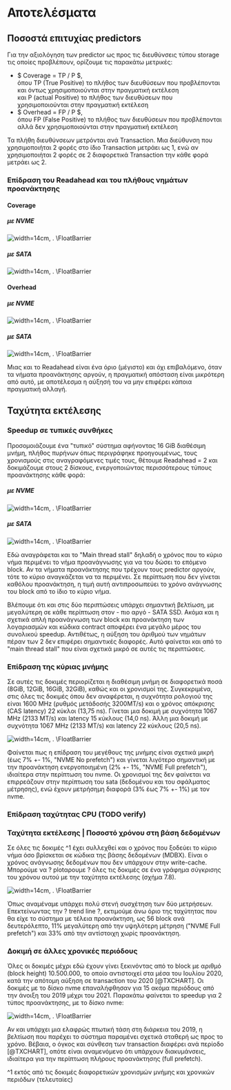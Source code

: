 
# Αποτελέσματα

## Ποσοστά επιτυχίας predictors

Για την αξιολόγηση των predictor ως προς τις διευθύνσεις τύπου storage τις οποίες προβλέπουν, ορίζουμε τις παρακάτω μετρικές:

- $ Coverage = TP / P $,  
όπου TP (True Positive) το πλήθος των διευθύσεων που προβλέπονται και όντως χρησιμοποιούνται στην πραγματική εκτέλεση  
και P (actual Positive) το πλήθος των διευθύσεων που χρησιμοποιούνται στην πραγματική εκτέλεση
- $ Overhead = FP / P $,  
όπου FP (False Positive) το πλήθος των διευθύσεων που προβλέπονται αλλά δεν χρησιμοποιούνται στην πραγματική εκτέλεση

Τα πλήθη διευθύνσεων μετρόνται ανά Transaction.
Μια διεύθυνση που χρησιμοποιήται 2 φορές στο ίδιο Transaction μετράει ως 1,
ενώ αν χρησιμοποιήται 2 φορές σε 2 διαφορετικά Transaction την κάθε φορά μετράει ως 2.

### Επίδραση του Readahead και του πλήθους νημάτων προανάκτησης

#### Coverage

##### με NVME
![](coverage_nvme.svg "width=14cm, .")
\FloatBarrier

##### με SATA
![](coverage_sata.svg "width=14cm, .")
\FloatBarrier

#### Overhead

##### με NVME
![](overhead_nvme.svg "width=14cm, .")
\FloatBarrier

##### με SATA
![](overhead_sata.svg "width=14cm, .")
\FloatBarrier

Μιας και το Readahead είναι ένα όριο (μέγιστο) και όχι επιβαλόμενο, όταν τα νήματα προανάκτησης αργούν,
η πραγματική απόσταση είναι μικρότερη από αυτό, με αποτέλεσμα η αύξησή του να μην επιφέρει κάποια πραγματική αλλαγή.

## Ταχύτητα εκτέλεσης

### Speedup σε τυπικές συνθήκες

Προσομοιάζουμε ένα "τυπικό" σύστημα αφήνοντας 16 GiB διαθέσιμη μνήμη, πλήθος πυρήνων όπως περιγράφηκε προηγουμένως,
τους χρονισμούς στις αναγραφόμενες τιμές τους, θέτουμε Readahead = 2 και δοκιμάζουμε στους 2 δίσκους,
ενεργοποιώντας περισσότερους τύπους προανάκτησης κάθε φορά:

##### με NVME
![](nvme_16.svg "width=14cm, .")
\FloatBarrier

##### με SATA
![](sata_16.svg "width=14cm, .")
\FloatBarrier

Εδώ αναγράφεται και το "Main thread stall" δηλαδή ο χρόνος που το κύριο νήμα περιμένει το νήμα προανάγνωσης για να του
δώσει το επόμενο block. Αν τα νήματα προανάκτησης που τρέχουν τους predictor αργούν, τότε το κύριο αναγκάζεται να τα περιμένει.
Σε περίπτωση που δεν γίνεται καθόλου προανάκτηση, η τιμή αυτή αντιπροσωπεύει το χρόνο ανάγνωσης του block από το ίδιο το κύριο νήμα.

Βλέπουμε ότι και στις δύο περιπτώσεις υπάρχει σημαντική βελτίωση, με μεγαλύτερη σε κάθε περίπτωση στον - πιο αργό - SATA SSD.
Ακόμα και η σχετικά απλή προανάγνωση των block και προανάκτηση των λογαριασμών και κώδικα contract αποφέρει ένα μεγάλο μέρος του συνολικού speedup.
Αντιθέτως, η αύξηση του άριθμού των νημάτων πέραν των 2 δεν επιφέρει σημαντικές διαφορές.
Αυτό φαίνεται και από το "main thread stall" που είναι σχετικά μικρό σε αυτές τις περιπτώσεις.

### Επίδραση της κύριας μνήμης

Σε αυτές τις δοκιμές περιορίζεται η διαθέσιμη μνήμη σε διαφορετικά ποσά (8GiB, 12GiB, 16GiB, 32GiB),
καθώς και οι χρονισμοί της.
Συγκεκριμένα, στις όλες τις δοκιμές όπου δεν αναφέρεται, η συχνότητα ρολογιού της είναι 1600 MHz (ρυθμός μετάδοσής 3200MT/s)
και ο χρόνος απόκρισης (CAS latency) 22 κύκλοι (13,75 ns).
Γίνεται μια δοκιμή με συχνότητα 1067 MHz (2133 MT/s) και latency 15 κύκλους (14,0 ns).
Άλλη    μια δοκιμή με συχνότητα 1067 MHz (2133 MT/s) και latency 22 κύκλους (20,5 ns).

![](mem_size.svg "width=14cm, .")
\FloatBarrier

Φαίνεται πως η επίδραση του μεγέθους της μνήμης είναι σχετικά μικρή (έως 7% +- 1%, "NVME No prefetch")
και γίνεται λιγότερο σημαντική με την προανάκτηση ενεργοποιημένη (2% +- 1%, "NVME Full prefetch"),
ιδιαίτερα στην περίπτωση του nvme.
Οι χρονισμοί της δεν φαίνεται να επιρρεάζουν στην περίπτωση του sata (δεδομένου και του σφάλματος μέτρησης),
ενώ έχουν μετρήσημη διαφορά (3% έως 7% +- 1%) με τον nvme.

### Επίδραση ταχύτητας CPU (TODO verify)

### Ταχύτητα εκτέλεσης | Ποσοστό χρόνου στη βάση δεδομένων

Σε όλες τις δοκιμές ^1 έχει συλλεχθεί και ο χρόνος που ξοδεύει το κύριο νήμα όσο βρίσκεται σε κώδικα της βάσης δεδομένων (MDBX).
Είναι ο χρόνος ανάγνωσης δεδομένων που δεν υπάρχουν στην write-cache.
Μπορούμε να ? plotαρουμε ? όλες τις δοκιμές σε ένα γράφημα σύγκρισης του χρόνου αυτού με την ταχύτητα εκτέλεσης (σχήμα 7.8).

![](db_time.svg "width=14cm, .")
\FloatBarrier

Όπως αναμέναμε υπάρχει πολύ στενή συσχέτηση των δύο μετρήσεων.
Επεκτείνωντας την ? trend line ?, εκτιμούμε άνω όριο της ταχύτητας που θα είχε το σύστημα με τέλεια προανάκτηση,
ως 56 block ανά δευτερόλεπτο, 11% μεγαλύτερη από την υψηλότερη μέτρηση ("NVME Full prefetch") και 33% από την αντίστοιχη χωρίς προανάκτηση.

### Δοκιμή σε άλλες χρονικές περιόδους

Όλες οι δοκιμές μέχρι εδώ έχουν γίνει ξεκινόντας από το block με αριθμό (block height) 10.500.000,
το οποίο αντιστοιχεί στα μέσα του Ιουλίου 2020, κατά την απότομη αύξηση σε transaction του 2020 [@TXCHART].
Οι δοκιμές με το δίσκο nvme επαναλήφθησαν για 15 ακόμα περιόδους από την άνοιξη του 2019 μέχρι του 2021.
Παρακάτω φαίνεται το speedup για 2 τύπος προανάκτησης, με το δίσκο nvme:

![](periods.svg "width=14cm, .")
\FloatBarrier

Αν και υπάρχει μια ελαφρώς πτωτική τάση στη διάρκεια του 2019, η βελτίωση που παρέχει το σύστημα παραμένει
σχετικά σταθερή ως προς το χρόνο. Βέβαια, ο όγκος και σύνθεση των transaction διαφέρει ανά περίοδο [@TXCHART],
οπότε είναι αναμενόμενο ότι υπάρχουν διακυμάνσεις, ιδιαίτερα για την περίπτωση πλήρους προανάκτησης (full prefetch).


^1 εκτός από τις δοκιμές διαφορετικών χρονισμών μνήμης και χρονικών περιόδων (τελευταίες)
